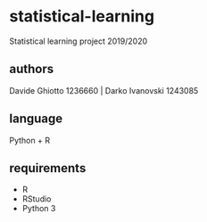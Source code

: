 # statistical-learning

Statistical learning project 2019/2020

## authors

Davide Ghiotto 1236660 | Darko Ivanovski 1243085

## language

Python + R

## requirements

- R
- RStudio
- Python 3
